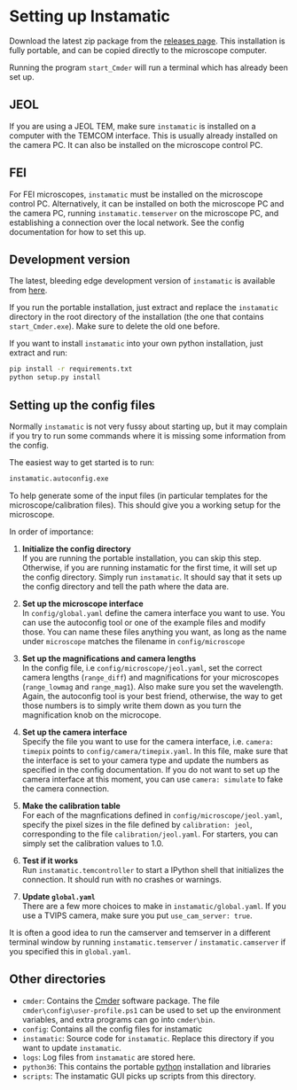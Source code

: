# Setting up Instamatic

Download the latest zip package from the [releases page](https://github.com/stefsmeets/instamatic/releases). This installation is fully portable, and can be copied directly to the microscope computer.

Running the program `start_Cmder` will run a terminal which has already been set up.

## JEOL

If you are using a JEOL TEM, make sure `instamatic` is installed on a computer with the TEMCOM interface. This is usually already installed on the camera PC. It can also be installed on the microscope control PC.

## FEI

For FEI microscopes, `instamatic` must be installed on the microscope control PC. Alternatively, it can be installed on both the microscope PC and the camera PC, running `instamatic.temserver` on the microscope PC, and establishing a connection over the local network. See the config documentation for how to set this up.

## Development version

The latest, bleeding edge development version of `instamatic` is available from [here](https://github.com/stefsmeets/instamatic/archive/master.zip).

If you run the portable installation, just extract and replace the `instamatic` directory in the root directory of the installation (the one that contains `start_Cmder.exe`). Make sure to delete the old one before.

If you want to install `instamatic` into your own python installation, just extract and run:
```bash
pip install -r requirements.txt
python setup.py install
```

## Setting up the config files

Normally `instamatic` is not very fussy about starting up, but it may complain if you try to run some commands where it is missing some information from the config.

The easiest way to get started is to run:
```bash
instamatic.autoconfig.exe
```
To help generate some of the input files (in particular templates for the microscope/calibration files). This should give you a working setup for the microscope.

In order of importance:

1. __Initialize the config directory__  
   If you are running the portable installation, you can skip this step. Otherwise, if you are running instamatic for the first time, it will set up the config directory. Simply run `instamatic`. It should say that it sets up the config directory and tell the path where the data are.

2. __Set up the microscope interface__  
   In `config/global.yaml` define the camera interface you want to use. You can use the autoconfig tool or one of the example files and modify those. You can name these files anything you want, as long as the name under `microscope` matches the filename in `config/microscope`

3. __Set up the magnifications and camera lengths__  
   In the config file, i.e `config/microscope/jeol.yaml`, set the correct camera lengths (`range_diff`) and magnifications for your microscopes (`range_lowmag` and `range_mag1`). Also make sure you set the wavelength. Again, the autoconfig tool is your best friend, otherwise, the way to get those numbers is to simply write them down as you turn the magnification knob on the microcope.

4. __Set up the camera interface__  
   Specify the file you want to use for the camera interface, i.e. `camera: timepix` points to `config/camera/timepix.yaml`. In this file, make sure that the interface is set to your camera type and update the numbers as specified in the config documentation. If you do not want to set up the camera interface at this moment, you can use `camera: simulate` to fake the camera connection.

5. __Make the calibration table__  
   For each of the magnfications defined in `config/microscope/jeol.yaml`, specify the pixel sizes in the file defined by `calibration: jeol`, corresponding to the file `calibration/jeol.yaml`. For starters, you can simply set the calibration values to 1.0.

6. __Test if it works__  
   Run `instamatic.temcontroller` to start a IPython shell that initializes the connection. It should run with no crashes or warnings.

7. __Update `global.yaml`__  
   There are a few more choices to make in `instamatic/global.yaml`. If you use a TVIPS camera, make sure you put `use_cam_server: true`.

It is often a good idea to run the camserver and temserver in a different terminal window by running `instamatic.temserver` / `instamatic.camserver` if you specified this in `global.yaml`.

## Other directories

- `cmder`: Contains the [Cmder](https://cmder.net/) software package. The file `cmder\config\user-profile.ps1` can be used to set up the environment variables, and extra programs can go into `cmder\bin`.
- `config`: Contains all the config files for instamatic
- `instamatic`: Source code for `instamatic`. Replace this directory if you want to update `instamatic`.
- `logs`: Log files from `instamatic` are stored here.
- `python36`: This contains the portable [python](https://www.python.org/) installation and libraries
- `scripts`: The instamatic GUI picks up scripts from this directory.
